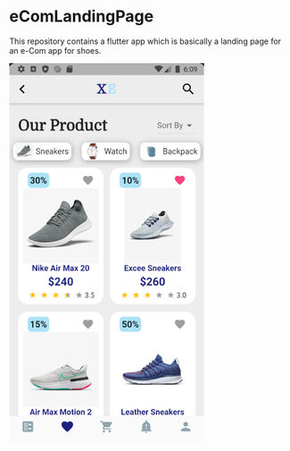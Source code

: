 # eComLandingPage
This repository contains a flutter app which is basically a landing page for an e-Com app for shoes.

![Screenshot](Screenshot.png)
